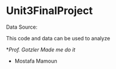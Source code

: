 # Unit3FinalProject

Data Source: 

This code and data can be used to analyze 




**Prof. Gotzler Made me do it*

- Mostafa Mamoun
